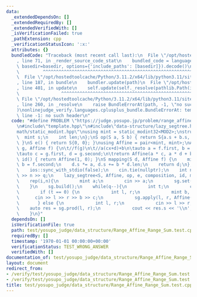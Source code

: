 ```yaml
---
data:
  _extendedDependsOn: []
  _extendedRequiredBy: []
  _extendedVerifiedWith: []
  _isVerificationFailed: true
  _pathExtension: cpp
  _verificationStatusIcon: ':x:'
  attributes: {}
  bundledCode: "Traceback (most recent call last):\n  File \"/opt/hostedtoolcache/Python/3.11.2/x64/lib/python3.11/site-packages/onlinejudge_verify/documentation/build.py\"\
    , line 71, in _render_source_code_stat\n    bundled_code = language.bundle(stat.path,\
    \ basedir=basedir, options={'include_paths': [basedir]}).decode()\n          \
    \         ^^^^^^^^^^^^^^^^^^^^^^^^^^^^^^^^^^^^^^^^^^^^^^^^^^^^^^^^^^^^^^^^^^^^^^^^^^^^^^^^^\n\
    \  File \"/opt/hostedtoolcache/Python/3.11.2/x64/lib/python3.11/site-packages/onlinejudge_verify/languages/cplusplus.py\"\
    , line 187, in bundle\n    bundler.update(path)\n  File \"/opt/hostedtoolcache/Python/3.11.2/x64/lib/python3.11/site-packages/onlinejudge_verify/languages/cplusplus_bundle.py\"\
    , line 401, in update\n    self.update(self._resolve(pathlib.Path(included), included_from=path))\n\
    \                ^^^^^^^^^^^^^^^^^^^^^^^^^^^^^^^^^^^^^^^^^^^^^^^^^^^^^^^^^\n \
    \ File \"/opt/hostedtoolcache/Python/3.11.2/x64/lib/python3.11/site-packages/onlinejudge_verify/languages/cplusplus_bundle.py\"\
    , line 260, in _resolve\n    raise BundleErrorAt(path, -1, \"no such header\"\
    )\nonlinejudge_verify.languages.cplusplus_bundle.BundleErrorAt: template.hpp:\
    \ line -1: no such header\n"
  code: "#define PROBLEM \"https://judge.yosupo.jp/problem/range_affine_range_sum\"\
    \n#include\"template.hpp\"\n#include\"data-structure/lazy_segtree.hpp\"\n#include\"\
    math/static_modint.hpp\"\nusing mint = static_modint32<MOD2>;\nstruct S {\n  \
    \  mint s;\n    int len;\n};\nS op(S a, S b) { return S{a.s + b.s, a.len + b.len};\
    \ }\nS e() { return S{0, 0}; }\nusing Affine = pair<mint, mint>;\nAffine composition(Affine\
    \ g, Affine f) {\n\t//f(g)\n\t//a(cx+d)+b\n\tauto a = f.first, b = f.second;\n\
    \tauto c = g.first, d = g.second;\n\treturn Affine(a * c, a * d + b);\n}\nAffine\
    \ id() { return Affine(1, 0); }\nS mapping(S d, Affine f) {\n    mint a = f.first,\
    \ b = f.second;\n    d.s *= a, d.s += b * d.len;\n    return d;\n};\n\nint main(){\n\
    \    ios::sync_with_stdio(false);\n    cin.tie(nullptr);\n    int n, q;\n    cin\
    \ >> n >> q;\n    lazy_segtree<S, Affine, op, e, composition, id, mapping> sg(n);\n\
    \    rep(i,n){\n        mint a;\n        cin >> a;\n        sg.set(i, {a, 1});\n\
    \    }\n    sg.build();\n    while(q--){\n        int t;\n        cin >> t;\n\
    \        if (t == 0) {\n            int l, r;\n            mint b, c;\n      \
    \      cin >> l >> r >> b >> c;\n            sg.apply(l, r, Affine(b, c));\n \
    \       } else {\n            int l, r;\n            cin >> l >> r;\n        \
    \    auto res = sg.prod(l, r);\n            cout << res.s << '\\n';\n        }\n\
    \    }\n}"
  dependsOn: []
  isVerificationFile: true
  path: test/yosupo_judge/data_structure/Range_Affine_Range_Sum.test.cpp
  requiredBy: []
  timestamp: '1970-01-01 00:00:00+00:00'
  verificationStatus: TEST_WRONG_ANSWER
  verifiedWith: []
documentation_of: test/yosupo_judge/data_structure/Range_Affine_Range_Sum.test.cpp
layout: document
redirect_from:
- /verify/test/yosupo_judge/data_structure/Range_Affine_Range_Sum.test.cpp
- /verify/test/yosupo_judge/data_structure/Range_Affine_Range_Sum.test.cpp.html
title: test/yosupo_judge/data_structure/Range_Affine_Range_Sum.test.cpp
---
```

